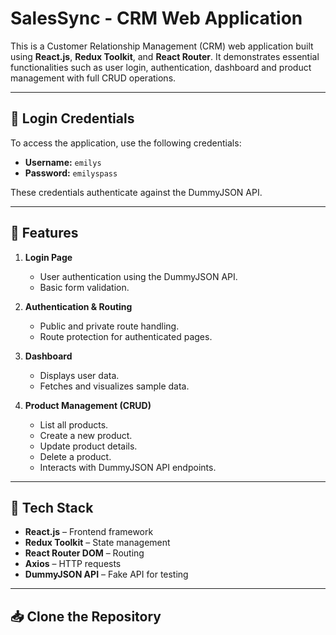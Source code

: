 # SalesSync - CRM Web Application

This is a Customer Relationship Management (CRM) web application built using **React.js**, **Redux Toolkit**, and **React Router**. It demonstrates essential functionalities such as user login, authentication, dashboard and product management with full CRUD operations.

---

## 🔐 Login Credentials

To access the application, use the following credentials:

- **Username:** `emilys`
- **Password:** `emilyspass`

These credentials authenticate against the DummyJSON API.

---

## 🚀 Features

1. **Login Page**
   - User authentication using the DummyJSON API.
   - Basic form validation.

2. **Authentication & Routing**
   - Public and private route handling.
   - Route protection for authenticated pages.

3. **Dashboard**
   - Displays user data.
   - Fetches and visualizes sample data.

4. **Product Management (CRUD)**
   - List all products.
   - Create a new product.
   - Update product details.
   - Delete a product.
   - Interacts with DummyJSON API endpoints.

---

## 🧰 Tech Stack

- **React.js** – Frontend framework
- **Redux Toolkit** – State management
- **React Router DOM** – Routing
- **Axios** – HTTP requests
- **DummyJSON API** – Fake API for testing

---

## 📥 Clone the Repository

```bash
